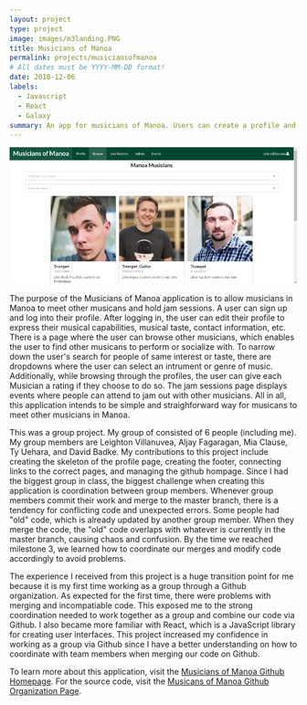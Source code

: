 ```yaml
---
layout: project
type: project
image: images/m3landing.PNG
title: Musicians of Manoa
permalink: projects/musiciansofmanoa
# All dates must be YYYY-MM-DD format!
date: 2018-12-06
labels:
  - Javascript
  - React
  - Galaxy
summary: An app for musicians of Manoa. Users can create a profile and browse other peoples' profile. Using this app, Musicans can gather together and have jam sessions, meetups where they can jam out.
---
```


<img class="ui rounded image" src="../images/m3browse.PNG">

The purpose of the Musicians of Manoa application is to allow musicians in Manoa to meet other musicans and hold jam sessions. A user can sign up and log into their profile. After logging in, the user can edit their profile to express their musical capabilities, musical taste, contact information, etc. There is a page where the user can browse other musicians, which enables the user to find other musicans to perform or socialize with. To narrow down the user's search for people of same interest or taste, there are dropdowns where the user can select an intrument or genre of music. Additionally, while browsing through the profiles, the user can give each Musician a rating if they choose to do so. The jam sessions page displays events where people can attend to jam out with other musicians. All in all, this application intends to be simple and straighforward way for musicans to meet other musicians in Manoa.

This was a group project. My group of consisted of 6 people (including me). My group members are Leighton Villanuvea, Aljay Fagaragan, Mia Clause, Ty Uehara, and David Badke. My contributions to this project include creating the skeleton of the profile page, creating the footer, connecting links to the correct pages, and managing the github hompage. Since I had the biggest group in class, the biggest challenge when creating this application is coordination between group members. Whenever group members commit their work and merge to the master branch, there is a tendency for conflicting code and unexpected errors. Some people had "old" code, which is already updated by another group member. When they merge the code, the "old" code overlaps with whatever is currently in the master branch, causing chaos and confusion. By the time we reached milestone 3, we learned how to coordinate our merges and modify code accordingly to avoid problems.

The experience I received from this project is a huge transition point for me because it is my first time working as a group through a Github organization. As expected for the first time, there were problems with merging and incompatiable code. This exposed me to the strong coordination needed to work together as a group and combine our code via Github. I also became more familiar with React, which is a JavaScript library for creating user interfaces. This project increased my confidence in working as a group via Github since I have a better understanding on how to coordinate with team members when merging our code on Github.

To learn more about this application, visit the <a href="https://musiciansofmanoa.github.io/">Musicians of Manoa Github Homepage</a>. For the source code, visit the <a href="https://github.com/musiciansofmanoa">Musicans of Manoa Github Organization Page</a>.
